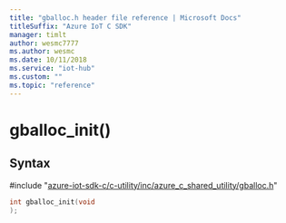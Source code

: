 ```yaml
---                             
title: "gballoc.h header file reference | Microsoft Docs" 
titleSuffix: "Azure IoT C SDK"            
manager: timlt                 
author: wesmc7777              
ms.author: wesmc               
ms.date: 10/11/2018                    
ms.service: "iot-hub"             
ms.custom: ""                
ms.topic: "reference"        
---                            
```


# gballoc_init()

## Syntax

\#include "[azure-iot-sdk-c/c-utility/inc/azure_c_shared_utility/gballoc.h](../gballoc-h.md)"  
```C
int gballoc_init(void
);
```

